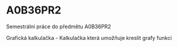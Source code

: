 A0B36PR2
========

Semestrální práce do předmětu A0B36PR2

Grafická kalkulačka - Kalkulačka která umožňuje kreslit grafy funkcí 
